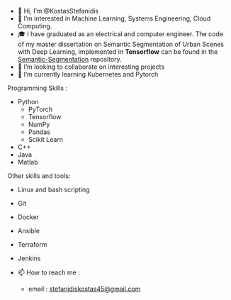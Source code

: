 - 👋 Hi, I’m @KostasStefanidis
- 👀 I’m interested in Machine Learning, Systems Engineering, Cloud Computing.
- 🎓 I have graduated as an electrical and computer engineer. The code of my master dissertation on Semantic Segmentation of Urban Scenes with Deep Learning, implemented in **Tensorflow** can be found in the [Semantic-Segmentation](https://github.com/KostasStefanidis/Semantic-Segmentation) repository.
- 💞️ I’m looking to collaborate on interesting projects
- 🌱 I’m currently learning Kubernetes and Pytorch

Programming Skills : 
- Python
    * PyTorch
    * Tensorflow
    * NumPy
    * Pandas
    * Scikit Learn
- C++
- Java
- Matlab

Other skills and tools:
- Linux and bash scripting
- Git
- Docker
- Ansible
- Terraform
- Jenkins


- 📫 How to reach me : 
  - email : stefanidiskostas45@gmail.com
<!---
KostasStefanidis/KostasStefanidis is a ✨ special ✨ repository because its `README.md` (this file) appears on your GitHub profile.
You can click the Preview link to take a look at your changes.
--->
